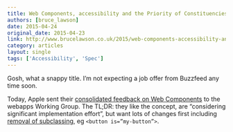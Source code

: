 ```yaml
---
title: Web Components, accessibility and the Priority of Constituencies
authors: [bruce_lawson]
date: 2015-04-24
original_date: 2015-04-23
link: http://www.brucelawson.co.uk/2015/web-components-accessibility-and-the-priority-of-constituencies/
category: articles
layout: single
tags: ['Accessibility', 'Spec']
---
```


Gosh, what a snappy title. I’m not expecting a job offer from Buzzfeed any time soon.

Today, Apple sent their [consolidated feedback on Web Components](https://lists.w3.org/Archives/Public/public-webapps/2015AprJun/0225.html) to the webapps Working Group. The TL;DR: they like the concept, are “considering significant implementation effort”, but want lots of changes first including [removal of subclassing](https://www.w3.org/Bugs/Public/show_bug.cgi?id=28547), eg `<button is=”my-button”>`.

<!-- Excerpt -->
